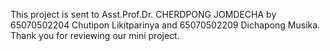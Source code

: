 This project is sent to Asst.Prof.Dr. CHERDPONG JOMDECHA by 65070502204 Chutipon Likitparinya and 65070502209 Dichapong Musika.
Thank you for reviewing our mini project.
